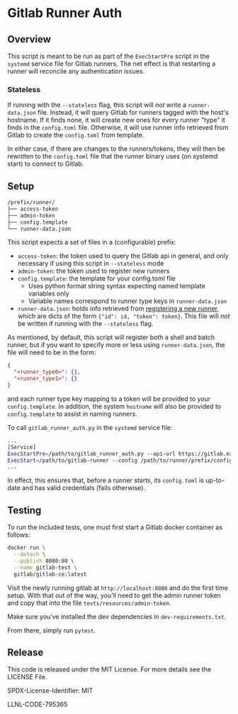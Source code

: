 # Gitlab Runner Auth

## Overview

This script is meant to be run as part of the `ExecStartPre` script in the
`systemd` service file for Gitlab runners. The net effect is that
restarting a runner will reconcile any authentication issues.

### Stateless

If running with the `--stateless` flag, this script will _not_ write a
`runner-data.json` file. Instead, it will query Gitlab for runners tagged with
the host's hostname. If it finds none, it will create new ones for every runner
"type" it finds in the `config.toml` file. Otherwise, it will use runner info
retrieved from Gitlab to create the `config.toml` from template.

In either case, if there are changes to the runners/tokens, they will then be
rewritten to the `config.toml` file that the runner binary uses (on systemd
start) to connect to Gitlab.

## Setup

```bash
/prefix/runner/
├── access-token
├── admin-token
├── config.template
└── runner-data.json
```

This script expects a set of files in a (configurable) prefix:
* `access-token`: the token used to query the Gitlab api in general, and only
  necessary if using this script in `--stateless` mode
* `admin-token`: the token used to register new runners
* `config.template`: the template for your config.toml file
  * Uses python format string syntax expecting named template variables only
  * Variable names correspond to runner type keys in `runner-data.json`
* `runner-data.json`: holds info retrieved from
  [registering a new runner](https://docs.gitlab.com/ee/api/runners.html#register-a-new-runner),
  which are dicts of the form `{"id": id, "token": token}`. This file will
  _not_ be written if running with the `--stateless` flag.

As mentioned, by default, this script will register both a shell and batch
runner, but if you want to specify more or less using `runner-data.json`, the
file will need to be in the form:

```json
{
  "<runner_type0>": {},
  "<runner_type1>": {}
}
```

and each runner type key mapping to a token will be provided to your
`config.template`. In addition, the system `hostname` will also be provided
to `config.template` to assist in naming runners.

To call `gitlab_runner_auth.py` in the `systemd` service file:

```bash
...
[Service]
ExecStartPre=/path/to/gitlab_runner_auth.py --api-url https://gitlab.example.com --prefix /path/to/runner/prefix --stateless
ExecStart=/path/to/gitlab-runner --config /path/to/runner/prefix/config.toml...
...
```

In effect, this ensures that, before a runner starts, its `config.toml` is
up-to-date and has valid credentials (fails otherwise).

## Testing

To run the included tests, one must first start a Gitlab docker container as
follows:

```bash
docker run \
  --detach \
  --publish 8080:80 \
  --name gitlab-test \
  gitlab/gitlab-ce:latest
```

Visit the newly running gitlab at `http://localhost:8080` and do the first time
setup. With that out of the way, you'll need to get the admin runner token
and copy that into the file `tests/resources/admin-token`.

Make sure you've installed the dev dependencies in `dev-requirements.txt`.

From there, simply run `pytest`.

## Release

This code is released under the MIT License.
For more details see the LICENSE File.

SPDX-License-Identifier: MIT

LLNL-CODE-795365
